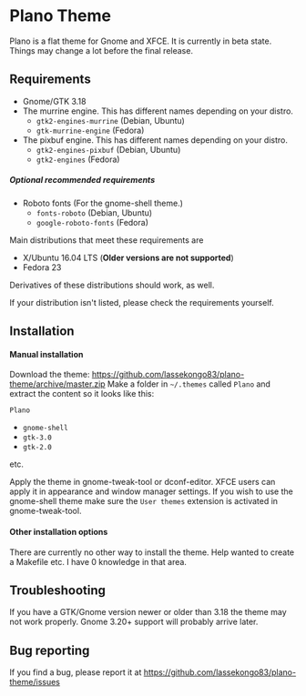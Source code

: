 # Plano Theme

Plano is a flat theme for Gnome and XFCE.
It is currently in beta state. Things may change a lot before the final release.

## Requirements

* Gnome/GTK 3.18
* The murrine engine. This has different names depending on your distro.
  * `gtk2-engines-murrine` (Debian, Ubuntu)
  * `gtk-murrine-engine` (Fedora)
* The pixbuf engine. This has different names depending on your distro.
  * `gtk2-engines-pixbuf` (Debian, Ubuntu)
  * `gtk2-engines` (Fedora)

##### Optional recommended requirements
* Roboto fonts (For the gnome-shell theme.)
  * `fonts-roboto` (Debian, Ubuntu)
  * `google-roboto-fonts` (Fedora)

Main distributions that meet these requirements are

* X/Ubuntu 16.04 LTS (**Older versions are not supported**)
* Fedora 23

Derivatives of these distributions should work, as well.

If your distribution isn't listed, please check the requirements yourself.

## Installation

#### Manual installation

Download the theme: https://github.com/lassekongo83/plano-theme/archive/master.zip
Make a folder in `~/.themes` called `Plano` and extract the content so it looks like this:

`Plano`
  * `gnome-shell`
  * `gtk-3.0`
  * `gtk-2.0`

etc.

Apply the theme in gnome-tweak-tool or dconf-editor. XFCE users can apply it in appearance and window manager settings. If you wish to use the gnome-shell theme make sure the `User themes` extension is activated in gnome-tweak-tool.

#### Other installation options

There are currently no other way to install the theme. Help wanted to create a Makefile etc. I have 0 knowledge in that area.

## Troubleshooting

If you have a GTK/Gnome version newer or older than 3.18 the theme may not work properly. Gnome 3.20+ support will probably arrive later.

## Bug reporting

If you find a bug, please report it at https://github.com/lassekongo83/plano-theme/issues

